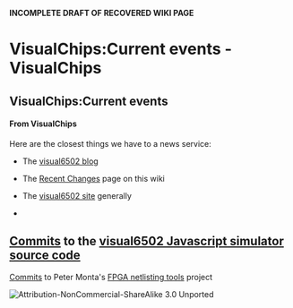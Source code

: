 **INCOMPLETE DRAFT OF RECOVERED WIKI PAGE**

# VisualChips:Current events - VisualChips


	

	
	


## VisualChips:Current events


	

		


#### From VisualChips


		

		

		

Here are the closest things we have to a news service:


-  The 
[visual6502 blog](http://blog.visual6502.org/)
-  The 
[Recent Changes](index.php?title=Special:RecentChanges) page on this wiki

-  The 
[visual6502 site](http://visual6502.org/) generally

-  
[Commits](https://github.com/trebonian/visual6502/commits/master) to the 
[visual6502 Javascript simulator source code](https://github.com/trebonian/visual6502)
-  
[Commits](https://github.com/pmonta/FPGA-netlist-tools/commits/master) to Peter Monta's 
[FPGA netlisting tools](https://github.com/pmonta/FPGA-netlist-tools) project


![Attribution-NonCommercial-ShareAlike 3.0 Unported](http://i.creativecommons.org/l/by-nc-sa/3.0/88x31.png)

